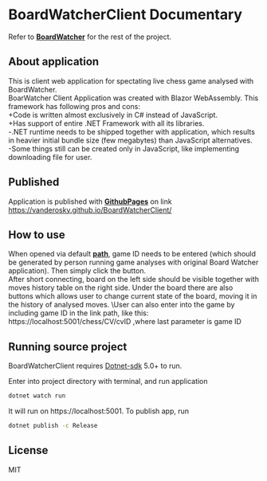 # **BoardWatcherClient Documentary**
Refer to [**BoardWatcher**](https://gitlab.com/board-watcher) for the rest of the project.
## About application
This is client web application for spectating live chess game analysed with BoardWatcher.\
    BoarWatcher Client Application was created with Blazor WebAssembly. This framework has following pros and cons:\
        +Code is written almost exclusively in C# instead of JavaScript.\
        +Has support of entire .NET Framework with all its libraries.\
        -.NET runtime needs to be shipped together with application, which results in heavier initial bundle size (few megabytes) than JavaScript alternatives.\
        -Some things still can be created only in JavaScript, like implementing downloading file for user.

## Published
Application is published with [**GithubPages**](https://pages.github.com) on link https://vanderosky.github.io/BoardWatcherClient/

## How to use
When opened via default [**path**](https://vanderosky.github.io/BoardWatcherClient/), game ID needs to be entered (which should be generated by person running game analyses with original Board Watcher application). Then simply click the button.\
After short connecting, board on the left side should be visible together with moves history table on the right side. Under the board there are also buttons which allows user to change current state of the board, moving it in the history of analysed moves.
\User can also enter into the game by including game ID in the link path, like this: https://localhost:5001/chess/CV/cvID ,where last parameter is game ID

## Running source project

BoardWatcherClient requires [Dotnet-sdk](https://dotnet.microsoft.com/download) 5.0+ to run.

Enter into project directory with terminal, and run application

```sh
dotnet watch run
```
It will run on https://localhost:5001. 
To publish app, run
```sh
dotnet publish -c Release
```

## License

MIT
